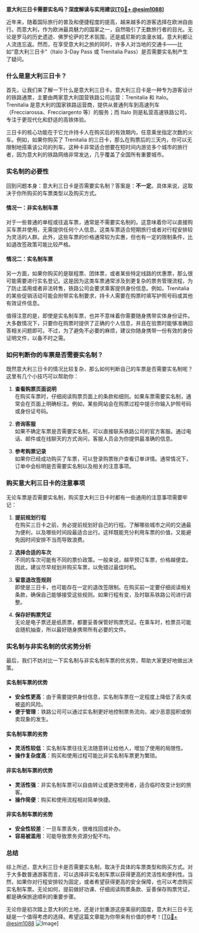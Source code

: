 **意大利三日卡需要实名吗？深度解读与实用建议[[TG💪+ @esim1088](https://t.me/s/esim1088)]**

近年来，随着国际旅行的普及和便捷程度的提高，越来越多的游客选择在欧洲自由行。而意大利，作为欧洲最具魅力的国家之一，自然吸引了无数旅行者的目光。无论是罗马的历史遗迹、佛罗伦萨的艺术氛围，还是威尼斯的浪漫水城，意大利都让人流连忘返。然而，在享受意大利之旅的同时，许多人对当地的交通卡——比如“意大利三日卡”（Italo 3-Day Pass 或 Trenitalia Pass）是否需要实名制产生了疑问。

### 什么是意大利三日卡？

首先，让我们来了解一下什么是意大利三日卡。意大利三日卡是一种专为游客设计的铁路通票，主要由两家意大利国营铁路公司运营：Trenitalia 和 Italo。Trenitalia 是意大利的国家铁路运营商，提供从普通列车到高速列车（Frecciarossa、Frecciargento 等）的服务；而 Italo 则是私营高速铁路公司，专注于更现代化和舒适的高铁体验。

三日卡的核心功能在于它允许持卡人在购买后的有效期内，任意乘坐指定次数的火车。例如，如果你购买了 Trenitalia 的三日卡，那么在购票后的三天内，你可以无限制地搭乘该公司的列车。这种卡非常适合想要在短时间内游览多个城市的旅行者，因为意大利的铁路网络非常发达，几乎覆盖了全国所有重要城市。

### 实名制的必要性

回到问题本身：意大利三日卡是否需要实名制？答案是：**不一定**。具体来说，这取决于你所购买的车票类型以及购买方式。

#### 情况一：非实名制车票
对于一些普通的单程或往返车票，通常是不需要实名制的。这意味着你可以直接购买车票并使用，无需提供任何个人信息。这类车票适合短期旅行或者对行程安排较为灵活的人群。此外，这些车票的价格通常较为实惠，但也有一定的限制条件，比如退改签政策可能比较严格。

#### 情况二：实名制车票
另一方面，如果你购买的是联程票、团体票，或者某些特定线路的优惠票，那么很可能需要进行实名登记。这是因为这类车票通常涉及到更复杂的票务管理流程，为了防止滥用或者非法转售，铁路公司会要求乘客提供身份信息。例如，Trenitalia 的某些促销活动可能会附带实名制要求，持卡人需要在购票时填写护照号码或其他有效证件信息。

值得注意的是，即使是实名制车票，也并不意味着你需要随身携带实体身份证件。大多数情况下，只要你在购票时提供了正确的个人信息，并且在验票时能够准确回答相关问题即可。不过，为了避免不必要的麻烦，建议你随身携带一份有效的身份证明文件，以备不时之需。

### 如何判断你的车票是否需要实名制？

既然意大利三日卡的情况比较复杂，那么如何判断自己的车票是否需要实名制呢？这里有几个小技巧可以帮助你：

1. **查看购票页面说明**  
   在购买车票时，仔细阅读购票页面上的条款和细则。如果车票需要实名制，通常会在页面上明确标注。例如，某些网站会在购票过程中提示你输入护照号码或身份证号码。

2. **咨询客服**  
   如果不确定车票是否需要实名制，可以直接联系铁路公司的官方客服。通过电话、邮件或在线聊天的方式询问，客服人员会为你提供最准确的信息。

3. **参考购票记录**  
   如果你已经成功购买了车票，可以登录购票账户查看订单详情。通常情况下，订单中会标明是否需要实名制以及相关的注意事项。

### 购买意大利三日卡的注意事项

无论车票是否需要实名制，购买意大利三日卡时都有一些通用的注意事项需要牢记：

1. **提前规划行程**  
   在购买三日卡之前，务必提前规划好自己的行程。了解哪些城市之间的交通最为便利，以及哪些时间段最适合出行。这样既能充分利用车票的价值，又能避免因时间安排不当而导致浪费。

2. **选择合适的车次**  
   不同的车次可能有不同的票价政策。一般来说，越早预订车票，价格越便宜。因此，建议尽早规划并购买车票，以免错过最佳时机。

3. **留意退改签规则**  
   即使是三日卡，也可能存在一定的退改签限制。在购买前一定要仔细阅读相关条款，确保自己能够接受这些规则。如果行程有变，及时联系铁路公司进行调整。

4. **保存好购票凭证**  
   无论是电子票还是纸质票，都要妥善保管好购票凭证。在乘车时，检票员可能会随机抽查，所以最好随身携带所有必要的文件。

### 实名制与非实名制的优劣势分析

最后，我们不妨对比一下实名制与非实名制车票的优劣势，帮助大家更好地做出决策。

#### 实名制车票的优势
- **安全性更高**：由于需要提供身份信息，实名制车票在一定程度上降低了丢失或被盗的风险。
- **便于管理**：铁路公司可以通过实名制更好地控制票务流向，减少恶意囤积或倒卖现象的发生。

#### 实名制车票的劣势
- **灵活性较低**：实名制车票往往无法随意转让给他人，增加了使用的局限性。
- **操作复杂度高**：购买和使用过程可能比非实名制车票更为繁琐。

#### 非实名制车票的优势
- **灵活性强**：非实名制车票可以自由转让或更改使用者，适合临时改变计划的旅客。
- **操作简便**：购买和使用流程相对简单快捷。

#### 非实名制车票的劣势
- **安全性较差**：一旦车票丢失，很难找回或补办。
- **容易被滥用**：可能导致票务资源分配不均。

### 总结

综上所述，意大利三日卡是否需要实名制，取决于具体的车票类型和购买方式。对于大多数普通游客而言，可以选择非实名制车票以获得更高的灵活性和便利性。当然，如果你对行程安排较为固定，或者希望获得更高的安全保障，也可以考虑购买实名制车票。无论如何，提前做好功课、仔细阅读购票条款、妥善保存购票凭证，都是确保旅途顺利的重要步骤。

无论你是初次踏上意大利的土地，还是计划重游这座美丽的国度，意大利三日卡无疑是一个值得考虑的选择。希望这篇文章能为你带来有价值的参考！[[TG💪+ @esim1088](https://t.me/s/esim1088) ![Image](https://i.postimg.cc/4NQfJmqS/Snipaste-2025-05-13-00-14-12.png)]